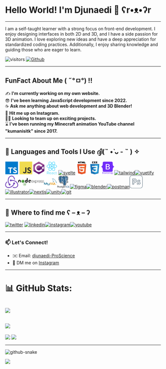 # Hello World! I'm Djunaedi 👋 ʕr•ᴥ•ʔr
* * *
I am a self-taught learner with a strong focus on front-end development. I enjoy designing interfaces in both 2D and 3D, and I have a side passion for 3D animation. I love exploring new ideas and have a deep appreciation for standardized coding practices. Additionally, I enjoy sharing knowledge and guiding those who are eager to learn.

![visitors](https://visitor-badge.laobi.icu/badge?page_id=djunaedi-ProScience.TikViews) [![Github](https://img.shields.io/github/followers/djunaedi-ProScience?label=Follow&style=social)](https://github.com/djunaedi-ProScience)

* * *

## FunFact About Me ( ˶°ㅁ°) !!

✍ **I'm currently working on my own website.**  
😎 **I've been learning JavaScript development since 2022.**  
☕ **Ask me anything about web development and 3D Blender!**  
📢 **Hit me up on Instagram.**  
🤝😊 **Looking to team up on exciting projects.**  
⌛ **I’ve been running my Minecraft animation YouTube channel "kumanisitk" since 2017.**

* * *

## 📄 Languages and Tools I Use ദ്ദി(˵ •̀ ᴗ - ˵ ) ✧

[<img src="https://raw.githubusercontent.com/devicons/devicon/master/icons/typescript/typescript-original.svg" alt="typescript" width="42" height="42" class="jop-noMdConv">](https://raw.githubusercontent.com/devicons/devicon/master/icons/typescript/typescript-original.svg) [<img src="https://raw.githubusercontent.com/devicons/devicon/master/icons/javascript/javascript-original.svg" alt="javascript" width="42" height="42" class="jop-noMdConv">](https://raw.githubusercontent.com/devicons/devicon/master/icons/javascript/javascript-original.svg)[<img src="https://raw.githubusercontent.com/devicons/devicon/master/icons/csharp/csharp-original.svg" alt="csharp" width="42" height="42" class="jop-noMdConv">](https://raw.githubusercontent.com/devicons/devicon/master/icons/csharp/csharp-original.svg)[<img src="https://raw.githubusercontent.com/devicons/devicon/master/icons/react/react-original-wordmark.svg" alt="react" width="42" height="42" class="jop-noMdConv">](https://raw.githubusercontent.com/devicons/devicon/master/icons/react/react-original-wordmark.svg)[<img src="https://upload.wikimedia.org/wikipedia/commons/1/1b/Svelte_Logo.svg" alt="svelte" width="42" height="42" class="jop-noMdConv">](https://upload.wikimedia.org/wikipedia/commons/1/1b/Svelte_Logo.svg)[<img src="https://raw.githubusercontent.com/devicons/devicon/master/icons/html5/html5-original-wordmark.svg" alt="html5" width="42" height="42" class="jop-noMdConv">](https://raw.githubusercontent.com/devicons/devicon/master/icons/html5/html5-original-wordmark.svg)[<img src="https://raw.githubusercontent.com/devicons/devicon/master/icons/css3/css3-original-wordmark.svg" alt="css3" width="42" height="42" class="jop-noMdConv">](https://raw.githubusercontent.com/devicons/devicon/master/icons/css3/css3-original-wordmark.svg)[<img src="https://raw.githubusercontent.com/devicons/devicon/master/icons/bootstrap/bootstrap-plain-wordmark.svg" alt="bootstrap" width="42" height="42" class="jop-noMdConv">](https://raw.githubusercontent.com/devicons/devicon/master/icons/bootstrap/bootstrap-plain-wordmark.svg)[<img src="https://www.vectorlogo.zone/logos/tailwindcss/tailwindcss-icon.svg" alt="tailwind" width="42" height="42" class="jop-noMdConv">](https://www.vectorlogo.zone/logos/tailwindcss/tailwindcss-icon.svg)[<img src="https://bestofjs.org/logos/vuetify.svg" alt="vuetify" width="42" height="42" class="jop-noMdConv">](https://bestofjs.org/logos/vuetify.svg)[<img src="https://raw.githubusercontent.com/devicons/devicon/master/icons/redux/redux-original.svg" alt="redux" width="42" height="42" class="jop-noMdConv">](https://raw.githubusercontent.com/devicons/devicon/master/icons/redux/redux-original.svg)[<img src="https://raw.githubusercontent.com/devicons/devicon/master/icons/nodejs/nodejs-original-wordmark.svg" alt="nodejs" width="42" height="42" class="jop-noMdConv">](https://raw.githubusercontent.com/devicons/devicon/master/icons/nodejs/nodejs-original-wordmark.svg)[<img src="https://raw.githubusercontent.com/devicons/devicon/master/icons/express/express-original-wordmark.svg" alt="express" width="42" height="42" class="jop-noMdConv">](https://raw.githubusercontent.com/devicons/devicon/master/icons/express/express-original-wordmark.svg)[<img src="https://raw.githubusercontent.com/devicons/devicon/master/icons/mysql/mysql-original-wordmark.svg" alt="mysql" width="42" height="42" class="jop-noMdConv">](https://raw.githubusercontent.com/devicons/devicon/master/icons/mysql/mysql-original-wordmark.svg)[<img src="https://raw.githubusercontent.com/devicons/devicon/master/icons/postgresql/postgresql-original-wordmark.svg" alt="postgresql" width="42" height="42" class="jop-noMdConv">](https://raw.githubusercontent.com/devicons/devicon/master/icons/postgresql/postgresql-original-wordmark.svg)[<img src="https://www.vectorlogo.zone/logos/figma/figma-icon.svg" alt="figma" width="42" height="42" class="jop-noMdConv">](https://www.vectorlogo.zone/logos/figma/figma-icon.svg)[<img src="https://download.blender.org/branding/community/blender_community_badge_white.svg" alt="blender" width="42" height="42" class="jop-noMdConv">](https://download.blender.org/branding/community/blender_community_badge_white.svg)[<img src="https://www.vectorlogo.zone/logos/getpostman/getpostman-icon.svg" alt="postman" width="42" height="42" class="jop-noMdConv">](https://www.vectorlogo.zone/logos/getpostman/getpostman-icon.svg)[<img src="https://raw.githubusercontent.com/devicons/devicon/master/icons/photoshop/photoshop-line.svg" alt="photoshop" width="42" height="42" class="jop-noMdConv">](https://raw.githubusercontent.com/devicons/devicon/master/icons/photoshop/photoshop-line.svg)[<img src="https://www.vectorlogo.zone/logos/adobe_illustrator/adobe_illustrator-icon.svg" alt="illustrator" width="42" height="42" class="jop-noMdConv">](https://www.vectorlogo.zone/logos/adobe_illustrator/adobe_illustrator-icon.svg)[<img src="https://cdn.worldvectorlogo.com/logos/nextjs-2.svg" alt="nextjs" width="42" height="42" class="jop-noMdConv">](https://cdn.worldvectorlogo.com/logos/nextjs-2.svg)[<img src="https://www.vectorlogo.zone/logos/unity3d/unity3d-icon.svg" alt="unity" width="42" height="42" class="jop-noMdConv">](https://www.vectorlogo.zone/logos/unity3d/unity3d-icon.svg)[<img src="https://www.vectorlogo.zone/logos/git-scm/git-scm-icon.svg" alt="git" width="42" height="42" class="jop-noMdConv">](https://www.vectorlogo.zone/logos/git-scm/git-scm-icon.svg)

* * *

## 🔎 Where to find me ʕ – ᴥ – ʔ

[![twitter](https://img.shields.io/badge/twitter-x?style=for-the-badge&logo=x&logoColor=white&color=%230f1419)](https://twitter.com/Kumanistik) [![linkedin](https://img.shields.io/badge/linkedin-logo?style=for-the-badge&logo=linkedin&logoColor=white&color=%230a77b6)](https://www.linkedin.com/in/djunaedi-pakamundi)[![instagram](https://img.shields.io/badge/instagram-logo?style=for-the-badge&logo=instagram&logoColor=white&color=%23F35369)](https://www.instagram.com/djunaedi_pakamundi)[![youtube](https://img.shields.io/badge/youtube-logo?style=for-the-badge&logo=youtube&logoColor=white&color=%23cc0000)](https://www.youtube.com/@kyumanrr5403)

* * *
### 📫 Let's Connect!

- ✉️ Email: [djunaedi-ProScience](mailto:djunaedi.pakamundi@gmail.com)
- 💬 DM me on [Instagram](https://www.instagram.com/djunaedi_pakamundi/) 
* * *

# 📊 GitHub Stats:

<br/>![](https://github-readme-stats.vercel.app/api?username=djunaedi-ProScience&theme=ambient_gradient&hide_border=false&include_all_commits=true)

<br/>![](https://nirzak-streak-stats.vercel.app/?user=djunaedi-ProScience&theme=ambient_gradient&hide_border=false)  
<br/>![](https://github-readme-stats.vercel.app/api/top-langs/?username=djunaedi-ProScience&theme=ambient_gradient&hide_border=false&include_all_commits=true&count_private=true&layout=compact)
[![](https://visitcount.itsvg.in/api?id=djunaedi-ProScience&icon=0&color=0)](https://visitcount.itsvg.in)  

* * *
<picture>
  <source media="(prefers-color-scheme: dark)" srcset="https://raw.githubusercontent.com/tobiasmeyhoefer/tobiasmeyhoefer/output/github-snake-dark.svg" />
  <source media="(prefers-color-scheme: light)" srcset="https://raw.githubusercontent.com/tobiasmeyhoefer/tobiasmeyhoefer/output/github-snake.svg" />
  <img alt="github-snake" src="https://raw.githubusercontent.com/tobiasmeyhoefer/tobiasmeyhoefer/output/github-snake.svg" />
</picture>

![](https://ForTheBadge.com/images/badges/built-with-love.svg)
